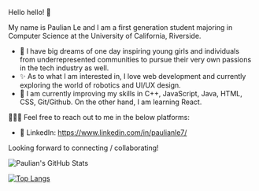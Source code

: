 Hello hello! 👋 

My name is Paulian Le and I am a first generation student majoring in Computer Science at the University of California, Riverside. 

- 💭  I have big dreams of one day inspiring young girls and individuals from underrepresented communities to pursue their very own passions in the tech industry as well.
- ✨  As to what I am interested in, I love web development and currently exploring the world of robotics and UI/UX design.
- 🌱  I am currently improving my skills in C++, JavaScript, Java, HTML, CSS, Git/Github. On the other hand, I am learning React.

👩🏻‍💻 Feel free to reach out to me in the below platforms: 
- 👥 LinkedIn: https://www.linkedin.com/in/paulianle7/

Looking forward to connecting / collaborating! 

![Paulian's GitHub Stats](https://github-readme-stats.vercel.app/api?username=paulian7&count_private=true&theme=gruvbox&show_icons=true)

[![Top Langs](https://github-readme-stats.vercel.app/api/top-langs/?username=paulian7&layout=compact)](https://github.com/paulian7/github-readme-stats)
